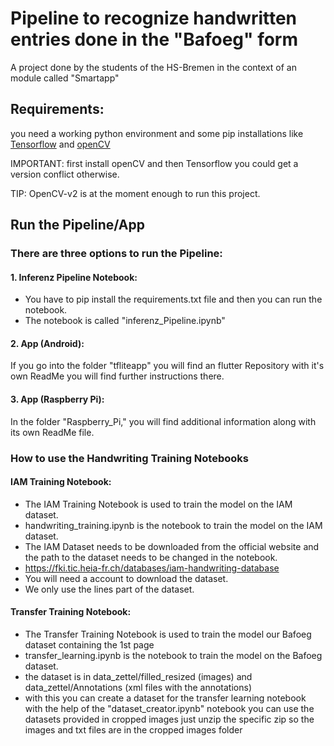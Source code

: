 # Pipeline to recognize handwritten entries done in the "Bafoeg" form

A project done by the students of the HS-Bremen in the context of an module called "Smartapp"

## Requirements:

you need a working python environment and some pip installations like [Tensorflow](https://www.tensorflow.org/install) and [openCV](https://keras.io/keras_cv/#keras-3-installation)

IMPORTANT: first install openCV and then Tensorflow you could get a version conflict otherwise. 

TIP: OpenCV-v2 is at the moment enough to run this project. 

## Run the Pipeline/App

### There are three options to run the Pipeline:

#### 1. Inferenz Pipeline Notebook:

- You have to pip install the requirements.txt file and then you can run the notebook. 
- The notebook is called "inferenz_Pipeline.ipynb"
#### 2. App (Android):

If you go into the folder "tfliteapp" you will find an flutter Repository with it's own ReadMe you will find further instructions there. 

#### 3. App (Raspberry Pi):
In the folder "Raspberry_Pi," you will find additional information along with its own ReadMe file.

### How to use the Handwriting Training Notebooks
#### IAM Training Notebook:
- The IAM Training Notebook is used to train the model on the IAM dataset.
- handwriting_training.ipynb is the notebook to train the model on the IAM dataset.
- The IAM Dataset needs to be downloaded from the official website and the path to the dataset needs to be changed in the notebook.
- https://fki.tic.heia-fr.ch/databases/iam-handwriting-database
- You will need a account to download the dataset.
- We only use the lines part of the dataset.
#### Transfer Training Notebook:
- The Transfer Training Notebook is used to train the model our Bafoeg dataset containing the 1st page
- transfer_learning.ipynb is the notebook to train the model on the Bafoeg dataset.
- the dataset is in data_zettel/filled_resized (images) and data_zettel/Annotations (xml files with the annotations)
- with this you can create a dataset for the transfer learning notebook with the help of the "dataset_creator.ipynb" notebook
you can use the datasets provided in cropped images just unzip the specific zip so the images and txt files are in the cropped images folder
